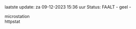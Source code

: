 laatste update: 
za 09-12-2023 15:36   uur 
Status: FAALT - geel - 
<div class="service Y">microstation</div><div class="service G">httpstat</div>